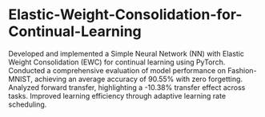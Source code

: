 # Elastic-Weight-Consolidation-for-Continual-Learning

Developed and implemented a Simple Neural Network (NN) with Elastic Weight Consolidation (EWC) for continual learning using PyTorch. Conducted a comprehensive evaluation of model performance on Fashion-MNIST, achieving an average accuracy of 90.55% with zero forgetting. Analyzed forward transfer, highlighting a -10.38% transfer effect across tasks. Improved learning efficiency through adaptive learning rate scheduling.
